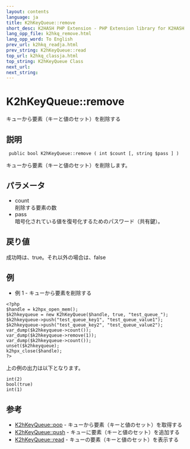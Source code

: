 ```yaml
---
layout: contents
language: ja
title: K2hKeyQueue::remove
short_desc: K2HASH PHP Extension - PHP Extension library for K2HASH
lang_opp_file: k2hkq_remove.html
lang_opp_word: To English
prev_url: k2hkq_readja.html
prev_string: K2hKeyQueue::read
top_url: k2hkq_classja.html
top_string: K2hKeyQueue Class
next_url: 
next_string: 
---
```


# K2hKeyQueue::remove
キューから要素（キーと値のセット）を削除する

## 説明

```
 public bool K2hKeyQueue::remove ( int $count [, string $pass ] )
```

キューから要素（キーと値のセット）を削除します。 

## パラメータ
- count  
削除する要素の数
- pass  
暗号化されている値を復号化するためのパスワード（共有鍵）。

## 戻り値
成功時は、true。それ以外の場合は、false

## 例
- 例 1 - キューから要素を削除する

```
<?php
$handle = k2hpx_open_mem();
$k2hkeyqueue = new K2hKeyQueue($handle, true, "test_queue_");
$k2hkeyqueue->push("test_queue_key1", "test_queue_value1");
$k2hkeyqueue->push("test_queue_key2", "test_queue_value2");
var_dump($k2hkeyqueue->count());
var_dump($k2hkeyqueue->remove(1));
var_dump($k2hkeyqueue->count());
unset($k2hkeyqueue);
k2hpx_close($handle);
?>
```

上の例の出力は以下となります。

```
int(2)
bool(true)
int(1)
```


## 参考
- [K2hKeyQueue::pop](k2hkq_popja.html) - キューから要素（キーと値のセット）を取得する
- [K2hKeyQueue::push](k2hkq_pushja.html) - キューに要素（キーと値のセット）を追加する
- [K2hKeyQueue::read](k2hkq_readja.html) - キューの要素（キーと値のセット）を表示する
